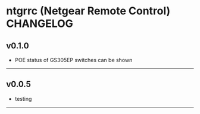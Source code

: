 
# ntgrrc (Netgear Remote Control) CHANGELOG

## v0.1.0

* POE status of GS305EP switches can be shown

----

## v0.0.5

* testing 

----